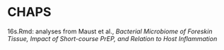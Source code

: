 # CHAPS
16s.Rmd: analyses from Maust et al., *Bacterial Microbiome of Foreskin Tissue, Impact of Short-course PrEP, and Relation to Host Inflammation*
